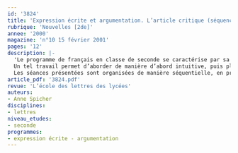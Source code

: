 ```yaml
---
id: '3824'
title: 'Expression écrite et argumentation. L’article critique (séquence)'
rubrique: 'Nouvelles [2de]'
annee: '2000'
magazine: 'n°10 15 février 2001'
pages: '12'
description: |-
  'Le programme de français en classe de seconde se caractérise par sa volonté d’associer l’étude des textes, littéraires ou non, à la production d’écrits par les élèves. Cet article rend compte d’un travail mené en début de seconde et combinant ces deux activités, tout en s’inscrivant dans la perspective de plusieurs des objectifs qui structurent le programme autour de grands domaines d’étude. Le support choisi pour ce travail est l’article critique, à savoir à la fois des critiques de livres et de films, telles qu’on peut en lire dans la presse. Ce travail d’initiation peut constituer une première approche de la notion de critique qui sera précisée plus tard dans l’année.
  Un tel travail permet d’aborder de manière d’abord intuitive, puis plus raisonnée et structurée, les problèmes de l’argumentation (éloge et blâme, objectivité et subjectivité, organisation et rhétorique du texte argumentatif), mais aussi d’initier les élèves aux premières notions d’analyse d’une œuvre.
  Les séances présentées sont organisées de manière séquentielle, en précisant quel usage on peut faire du cours, des heures de module et de l’aide individualisée. Les travaux d’écriture indiqués ne constituent que des exemples et ne sont bien sûr pas limitatifs. On trouvera également des analyses de productions d’élèves et des pistes pour un élargissement du travail.'
article_pdf: '3824.pdf'
revue: 'L’école des lettres des lycées'
auteurs:
- Anne Spicher
disciplines:
- lettres
niveau_etudes:
- seconde
programmes:
- expression écrite - argumentation
---
```

